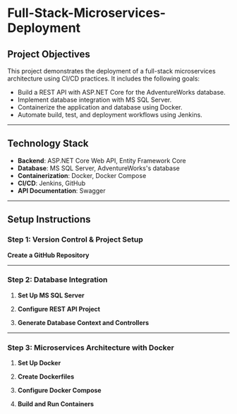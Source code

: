 # Full-Stack-Microservices-Deployment

## Project Objectives
This project demonstrates the deployment of a full-stack microservices architecture using CI/CD practices. It includes the following goals:
- Build a REST API with ASP.NET Core for the AdventureWorks database.
- Implement database integration with MS SQL Server.
- Containerize the application and database using Docker.
- Automate build, test, and deployment workflows using Jenkins.

---

## Technology Stack
- **Backend**: ASP.NET Core Web API, Entity Framework Core
- **Database**: MS SQL Server, AdventureWorks's database
- **Containerization**: Docker, Docker Compose
- **CI/CD**: Jenkins, GitHub
- **API Documentation**: Swagger

---

## Setup Instructions

### Step 1: Version Control & Project Setup
**Create a GitHub Repository**

---

### Step 2: Database Integration
1. **Set Up MS SQL Server**

2. **Configure REST API Project**

3. **Generate Database Context and Controllers**
   
---

### Step 3: Microservices Architecture with Docker
1. **Set Up Docker**

2. **Create Dockerfiles**

3. **Configure Docker Compose**

4. **Build and Run Containers**
